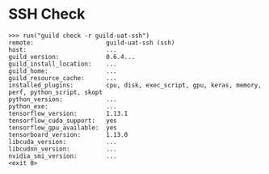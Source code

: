 # SSH Check

    >>> run("guild check -r guild-uat-ssh")
    remote:                    guild-uat-ssh (ssh)
    host:                      ...
    guild_version:             0.6.4...
    guild_install_location:    ...
    guild_home:                ...
    guild_resource_cache:      ...
    installed_plugins:         cpu, disk, exec_script, gpu, keras, memory, perf, python_script, skopt
    python_version:            ...
    python_exe:                ...
    tensorflow_version:        1.13.1
    tensorflow_cuda_support:   yes
    tensorflow_gpu_available:  yes
    tensorboard_version:       1.13.0
    libcuda_version:           ...
    libcudnn_version:          ...
    nvidia_smi_version:        ...
    <exit 0>
